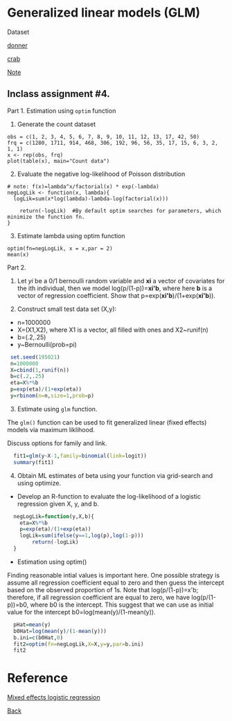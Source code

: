 # Generalized linear models (GLM)

Dataset

[donner](https://app.box.com/s/4511synp42q9nzntzpspojclwr20ivm1)

[crab](https://app.box.com/s/456boimp1otj0gp096ndfxxlwh7601u3)

[Note](https://app.box.com/s/5dg969wafkwr4j0k1179xzruocgs98q9)


## Inclass assignment #4.

Part 1. Estimation using `optim` function

1. Generate the count dataset
```{r}
obs = c(1, 2, 3, 4, 5, 6, 7, 8, 9, 10, 11, 12, 13, 17, 42, 50)
frq = c(1280, 1711, 914, 468, 306, 192, 96, 56, 35, 17, 15, 6, 3, 2, 1, 1)
x <- rep(obs, frq)
plot(table(x), main="Count data")
```

2. Evaluate the negative log-likelihood  of Poisson distribution
```{r}
# note: f(x)=lambda^x/factorial(x) * exp(-lambda)
negLogLik <- function(x, lambda){
  logLik=sum(x*log(lambda)-lambda-log(factorial(x)))
    
    return(-logLik)  #By default optim searches for parameters, which minimize the function fn.
}
```


3. Estimate lambda using optim function
```{r}
optim(fn=negLogLik, x = x,par = 2)
mean(x)
```

Part 2.

1. Let  *yi* be a 0/1 bernoulli random variable and **xi** a vector of covariates for the ith individual, then we model log(p/(1-p))=**xi'b**, where here **b** is a vector of regression coefficient.
Show that p=exp(**xi'b**)/(1+exp(**xi'b**)).


2. Construct small test data set (X,y): 

* n=1000000
* X=(X1,X2), where X1 is  a vector, all filled with ones and X2~runif(n)
* b=(.2,.25)
* y~Bernoulli(prob=pi)

```r
 set.seed(195021)
 n=1000000
 X=cbind(1,runif(n))
 b=c(.2,.25)
 eta=X%*%b
 p=exp(eta)/(1+exp(eta))
 y=rbinom(n=n,size=1,prob=p)
```

3. Estimate using `glm` function.

The `glm()` function can be used to fit generalized linear (fixed effects) models via maximum liklihood.

Discuss options for family and link.

```r
  fit1=glm(y~X-1,family=binomial(link=logit))
  summary(fit1)
```

4. Obtain ML estimates of beta using your function via grid-search and using optimize.

 * Develop an R-function to evaluate the log-likelihood of a logistic regression given X, y, and b.

```r
  negLogLik=function(y,X,b){
  	eta=X%*%b
	p=exp(eta)/(1+exp(eta))
	logLik=sum(ifelse(y==1,log(p),log(1-p)))
        return(-logLik)
  }
```

* Estimation using optim()

Finding reasonable intial values is important here. One possible strategy is assume all regression coefficient equal to zero and then guess the intercept based on the observed proportion of 1s. Note that log(p/(1-p))=x'b; therefore, if all regression coefficient are equal to zero, we have  log(p/(1-p))=b0, where b0 is the intercept. This suggest that we can use as initial value for the intercept b0=log(mean(y)/(1-mean(y)).

```r
  pHat=mean(y)
  b0Hat=log(mean(y)/(1-mean(y)))
  b.ini=c(b0Hat,0)
  fit2=optim(fn=negLogLik,X=X,y=y,par=b.ini)
  fit2
```

# Reference
[Mixed effects logistic regression](https://stats.idre.ucla.edu/r/dae/mixed-effects-logistic-regression/)


[Back](https://github.com/gdlc/STAT_COMP/)
